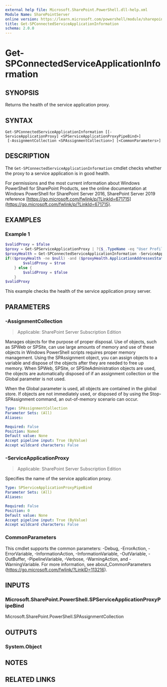 ```yaml
---
external help file: Microsoft.SharePoint.PowerShell.dll-help.xml
Module Name: SharePointServer
online version: https://learn.microsoft.com/powershell/module/sharepoint-server/get-spconnectedserviceapplicationinformation
title: Get-SPConnectedServiceApplicationInformation
schema: 2.0.0
---
```


# Get-SPConnectedServiceApplicationInformation

## SYNOPSIS
Returns the health of the service application proxy.

## SYNTAX

```
Get-SPConnectedServiceApplicationInformation [[-ServiceApplicationProxy] <SPServiceApplicationProxyPipeBind>]
 [-AssignmentCollection <SPAssignmentCollection>] [<CommonParameters>]
```

## DESCRIPTION
The `Get-SPConnectedServiceApplicationInformation` cmdlet checks whether the proxy to a service application is in good health.

For permissions and the most current information about Windows PowerShell for SharePoint Products, see the online documentation at Windows PowerShell for SharePoint Server 2016, SharePoint Server 2019 reference [https://go.microsoft.com/fwlink/p/?LinkId=671715](https://go.microsoft.com/fwlink/p/?LinkId=671715).

## EXAMPLES

### Example 1
```powershell
$validProxy = $false
$proxy = Get-SPServiceApplicationProxy | ?{$_.TypeName -eq "User Profile Service Application Proxy"}
$proxyHealth = Get-SPConnectedServiceApplicationInformation -ServiceApplicationProxy $proxy
if(($proxyHealth -ne $null) -and ($proxyHealth.ApplicationAddressesState -eq "UpToDate")) {
        $validProxy = $true
    } else {
        $validProxy = $false
    }
$validProxy
```

This example checks the health of the service application proxy server.

## PARAMETERS

### -AssignmentCollection

> Applicable: SharePoint Server Subscription Edition

Manages objects for the purpose of proper disposal. Use of objects, such as SPWeb or SPSite, can use large amounts of memory and use of these objects in Windows PowerShell scripts requires proper memory management. Using the SPAssignment object, you can assign objects to a variable and dispose of the objects after they are needed to free up memory. When SPWeb, SPSite, or SPSiteAdministration objects are used, the objects are automatically disposed of if an assignment collection or the Global parameter is not used.

When the Global parameter is used, all objects are contained in the global store. If objects are not immediately used, or disposed of by using the Stop-SPAssignment command, an out-of-memory scenario can occur.

```yaml
Type: SPAssignmentCollection
Parameter Sets: (All)
Aliases:

Required: False
Position: Named
Default value: None
Accept pipeline input: True (ByValue)
Accept wildcard characters: False
```

### -ServiceApplicationProxy

> Applicable: SharePoint Server Subscription Edition

Specifies the name of the service application proxy.

```yaml
Type: SPServiceApplicationProxyPipeBind
Parameter Sets: (All)
Aliases:

Required: False
Position: 0
Default value: None
Accept pipeline input: True (ByValue)
Accept wildcard characters: False
```

### CommonParameters
This cmdlet supports the common parameters: -Debug, -ErrorAction, -ErrorVariable, -InformationAction, -InformationVariable, -OutVariable, -OutBuffer, -PipelineVariable, -Verbose, -WarningAction, and -WarningVariable. For more information, see about_CommonParameters (https://go.microsoft.com/fwlink/?LinkID=113216).

## INPUTS

### Microsoft.SharePoint.PowerShell.SPServiceApplicationProxyPipeBind
Microsoft.SharePoint.PowerShell.SPAssignmentCollection

## OUTPUTS

### System.Object

## NOTES

## RELATED LINKS

